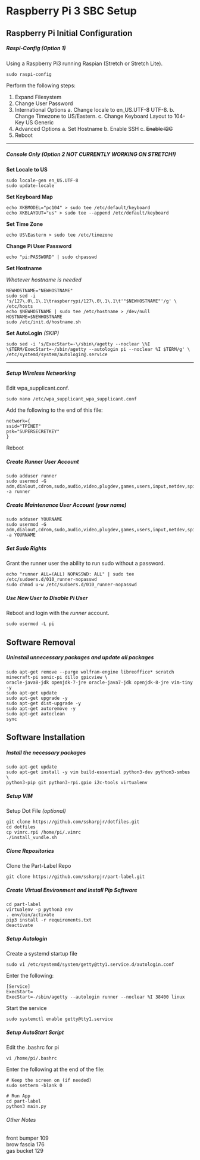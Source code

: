# Raspberry Pi 3 SBC Setup


## Raspberry Pi Initial Configuration
##### Raspi-Config *(Option 1)*
Using a Raspberry Pi3 running Raspian (Stretch or Stretch Lite).
```shell
sudo raspi-config
```

Perform the following steps:
1. Expand Filesystem
2. Change User Password
3. International Options
  a. Change locale to en_US.UTF-8 UTF-8.
  b. Change Timezone to US/Eastern.
  c. Change Keyboard Layout to 104-Key US Generic
4. Advanced Options
  a. Set Hostname
  b. Enable SSH
  c. ~~Enable I2C~~
5. Reboot


___
##### Console Only *(Option 2  NOT CURRENTLY WORKING ON STRETCH!)*
__Set Locale to US__
```shell
sudo locale-gen en_US.UTF-8
sudo update-locale
```

__Set Keyboard Map__
```shell
echo XKBMODEL="pc104" > sudo tee /etc/default/keyboard
echo XKBLAYOUT="us" > sudo tee --append /etc/default/keyboard
```
__Set Time Zone__
```shell
echo US\Eastern > sudo tee /etc/timezone
```

__Change Pi User Password__
```shell
echo "pi:PASSWORD" | sudo chpasswd
```

__Set Hostname__

*Whatever hostname is needed*
```shell
NEWHOSTNAME="NEWHOSTNAME"
sudo sed -i 's/127\.0\.1\.1\traspberrypi/127\.0\.1\.1\t'"$NEWHOSTNAME"'/g' \
/etc/hosts
echo $NEWHOSTNAME | sudo tee /etc/hostname > /dev/null
HOSTNAME=$NEWHOSTNAME
sudo /etc/init.d/hostname.sh
```

__Set AutoLogin__ *(SKIP)*
```shell
sudo sed -i 's/ExecStart=-\/sbin\/agetty --noclear \%I \$TERM/ExecStart=-/sbin/agetty --autologin pi --noclear %I $TERM/g' \
/etc/systemd/system/autologin@.service
```
___


##### Setup Wireless Networking
Edit wpa_supplicant.conf.
```shell
sudo nano /etc/wpa_supplicant_wpa_supplicant.conf
```

Add the following to the end of this file:
```shell
network={
ssid="TPINET"
psk="SUPERSECRETKEY"
}
```
Reboot


##### Create Runner User Account
```shell
sudo adduser runner
sudo usermod -G adm,dialout,cdrom,sudo,audio,video,plugdev,games,users,input,netdev,spi,i2c,gpio -a runner
```

##### Create Maintenance User Account (your name)
```shell
sudo adduser YOURNAME
sudo usermod -G adm,dialout,cdrom,sudo,audio,video,plugdev,games,users,input,netdev,spi,i2c,gpio -a YOURNAME
```

##### Set Sudo Rights
Grant the runner user the ability to run sudo without a password.
```shell
echo "runner ALL=(ALL) NOPASSWD: ALL" | sudo tee /etc/sudoers.d/010_runner-nopasswd
sudo chmod u-w /etc/sudoers.d/010_runner-nopasswd
```

##### Use New User to Disable Pi User
Reboot and login with the *runner* account.
```shell
sudo usermod -L pi
```


## Software Removal
##### Uninstall unnecessary packages and update all packages
```shell
sudo apt-get remove --purge wolfram-engine libreoffice* scratch minecraft-pi sonic-pi dillo gpicview \
oracle-java8-jdk openjdk-7-jre oracle-java7-jdk openjdk-8-jre vim-tiny -y
sudo apt-get update
sudo apt-get upgrade -y
sudo apt-get dist-upgrade -y
sudo apt-get autoremove -y
sudo apt-get autoclean
sync
```

## Software Installation
##### Install the necessary packages
```shell
sudo apt-get update
sudo apt-get install -y vim build-essential python3-dev python3-smbus \
python3-pip git python3-rpi.gpio i2c-tools virtualenv
```

##### Setup VIM
Setup Dot File *(optional)*
```shell
git clone https://github.com/ssharpjr/dotfiles.git
cd dotfiles
cp vimrc.rpi /home/pi/.vimrc
./install_vundle.sh
```

##### Clone Repositories
Clone the Part-Label Repo
```shell
git clone https://github.com/ssharpjr/part-label.git
```

##### Create Virtual Environment and Install Pip Software
```shell
cd part-label
virtualenv -p python3 env
. env/bin/activate
pip3 install -r requirements.txt
deactivate
```


##### Setup Autologin
Create a systemd startup file
```shell
sudo vi /etc/systemd/system/getty@tty1.service.d/autologin.conf
```

Enter the following:
```shell
[Service]
ExecStart=
ExecStart=-/sbin/agetty --autologin runner --noclear %I 38400 linux
```

Start the service
```shell
sudo systemctl enable getty@tty1.service
```

##### Setup AutoStart Script
Edit the .bashrc for pi
```shell
vi /home/pi/.bashrc
```

Enter the following at the end of the file:
```shell
# Keep the screen on (if needed)
sudo setterm -blank 0

# Run App
cd part-label
python3 main.py
```




###### Other Notes
front bumper 109  
brow fascia 176  
gas bucket 129  
